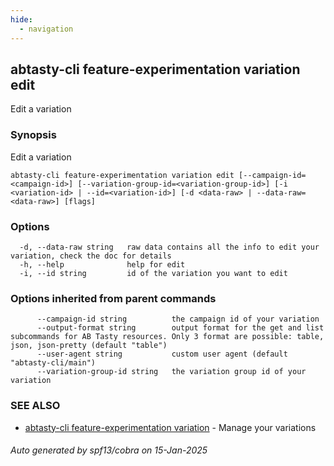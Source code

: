 ```yaml
---
hide:
  - navigation
---
```

## abtasty-cli feature-experimentation variation edit

Edit a variation

### Synopsis

Edit a variation

```
abtasty-cli feature-experimentation variation edit [--campaign-id=<campaign-id>] [--variation-group-id=<variation-group-id>] [-i <variation-id> | --id=<variation-id>] [-d <data-raw> | --data-raw=<data-raw>] [flags]
```

### Options

```
  -d, --data-raw string   raw data contains all the info to edit your variation, check the doc for details
  -h, --help              help for edit
  -i, --id string         id of the variation you want to edit
```

### Options inherited from parent commands

```
      --campaign-id string          the campaign id of your variation
      --output-format string        output format for the get and list subcommands for AB Tasty resources. Only 3 format are possible: table, json, json-pretty (default "table")
      --user-agent string           custom user agent (default "abtasty-cli/main")
      --variation-group-id string   the variation group id of your variation
```

### SEE ALSO

* [abtasty-cli feature-experimentation variation](abtasty-cli_feature-experimentation_variation.md)	 - Manage your variations

###### Auto generated by spf13/cobra on 15-Jan-2025
